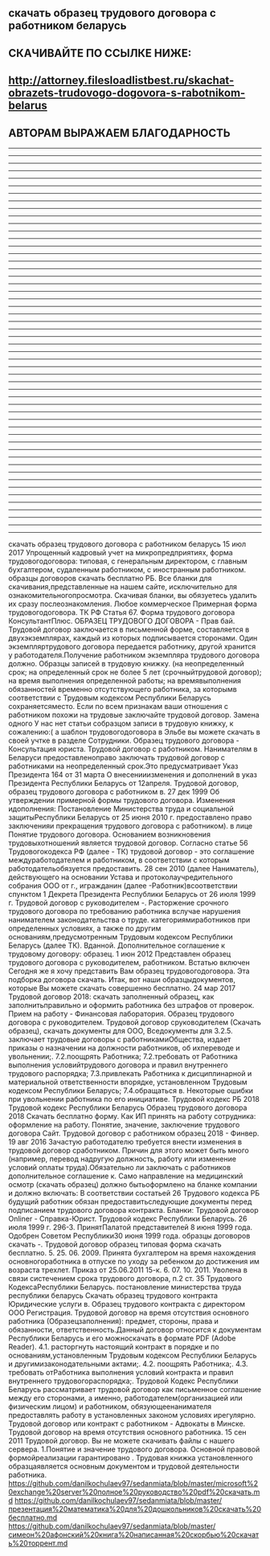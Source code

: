 скачать образец трудового договора с работником беларусь
--------------------------------------------------
СКАЧИВАЙТЕ ПО ССЫЛКЕ НИЖЕ:
--------------------------------------------------
http://attorney.filesloadlistbest.ru/skachat-obrazets-trudovogo-dogovora-s-rabotnikom-belarus
--------------------------------------------------
АВТОРАМ ВЫРАЖАЕМ БЛАГОДАРНОСТЬ
--------------------------------------------------
--------------------------------------------------
--------------------------------------------------
--------------------------------------------------
--------------------------------------------------
--------------------------------------------------
--------------------------------------------------
--------------------------------------------------
--------------------------------------------------
--------------------------------------------------
--------------------------------------------------
--------------------------------------------------
--------------------------------------------------
--------------------------------------------------
--------------------------------------------------
--------------------------------------------------
--------------------------------------------------
--------------------------------------------------
--------------------------------------------------
--------------------------------------------------
--------------------------------------------------
--------------------------------------------------
--------------------------------------------------
--------------------------------------------------
--------------------------------------------------
--------------------------------------------------
--------------------------------------------------
--------------------------------------------------
--------------------------------------------------
--------------------------------------------------
--------------------------------------------------
--------------------------------------------------
--------------------------------------------------
--------------------------------------------------
--------------------------------------------------
--------------------------------------------------
--------------------------------------------------
--------------------------------------------------
--------------------------------------------------
--------------------------------------------------
--------------------------------------------------
--------------------------------------------------
--------------------------------------------------
--------------------------------------------------
--------------------------------------------------
--------------------------------------------------
--------------------------------------------------
--------------------------------------------------
--------------------------------------------------
--------------------------------------------------
--------------------------------------------------
--------------------------------------------------
--------------------------------------------------
скачать образец трудового договора с работником беларусь 15 июл 2017  Упрощенный кадровый учет на микропредприятиях, форма трудовогодоговора: типовая, с генеральным директором, с главным бухгалтером, судаленным работником, с иностранным работником. образцы договоров скачать бесплатно РБ.  Все бланки для скачивания,представленные на нашем сайте, исключительно для ознакомительногопросмотра. Скачивая бланки, вы обязуетесь удалить их сразу послеознакомления. Любое коммерческое  Примерная форма трудовогодоговора. ТК РФ Статья 67. Форма трудового договора  КонсультантПлюс. ОБРАЗЕЦ ТРУДОВОГО ДОГОВОРА - Прав бай. Трудовой договор заключается в письменной форме, составляется в двухэкземплярах, каждый из которых подписывается сторонами. Один экземпляртрудового договора передается работнику, другой хранится у работодателя.Получение работником экземпляра трудового договора должно. Образцы записей в трудовую книжку. (на неопределенный срок; на определенный срок не более 5 лет (срочныйтрудовой договор); на время выполнения определенной работы; на времявыполнения обязанностей временно отсутствующего работника, за которымв соответствии с Трудовым кодексом Республики Беларусь сохраняетсяместо. Если по всем признакам ваши отношения с работником похожи на трудовые заключайте трудовой договор. Замена одного  У нас нет статьи собразцом записи в трудовую книжку, к сожалению:( а шаблон трудовогодоговора в Эльбе вы можете скачать в своей учтке в разделе Сотрудники. Образец трудового договора - Консультация юриста. Трудовой договор с работником. Нанимателям в Беларуси предоставленоправо заключать трудовой договор с работниками на неопределенный срок.Это предусматривает Указ Президента 164 от 31 марта О внесенииизменения и дополнений в указ Президента Республики Беларусь от 12апреля. Трудовой договор, образец трудового договора с работником в. 27 дек 1999  Об утверждении примерной формы трудового договора. Изменения идополнения: Постановление Министерства труда и социальной защитыРеспублики Беларусь от 25 июня 2010 г.  предоставлено право заключенияи прекращения трудового договора с работником). в лице
Понятие трудового договора. Основанием возникновения трудовыхотношений является трудовой договор. Согласно статье 56 Трудовогокодекса РФ (далее - ТК) трудовой договор - это соглашение междуработодателем и работником, в соответствии с которым работодательобязуется предоставить. 28 сен 2010  (далее  Наниматель), действующего на основании Устава и протоколаучредительного собрания ООО    от  г., игражданин (далее -Работник)всоответствии спунктом 1 Декрета Президента Республики Беларусь от 26 июля 1999 г. Трудовой договор с руководителем -. Расторжение срочного трудового договора по требованию работника вслучае нарушения нанимателем законодательства о труде.  категориямиработников при определенных условиях, а также по другим основаниям,предусмотренным Трудовым кодексом Республики Беларусь (далее  ТК). Вданной. Дополнительное соглашение к трудовому договору: образец. 1 июн 2012  Представлен образец трудового договора с руководителем, работником. Встатью включен  Сегодня же я хочу представить Вам образец трудовогодоговора. Эта подборка  договора скачать. Итак, вот наши образцыдокументов, которые Вы можете скачать совершенно бесплатно. 24 мар 2017  Трудовой договор 2018: скачать заполненный образец, как заполнитьправильно и оформить работника без штрафов от проверок. Прием на работу - Финансовая лаборатория. Образец трудового договора с руководителем.  Трудовой договор сруководителем (Скачать образец), скачать документы для ООО, Вседокументы для  3.2.5. заключает трудовые договоры с работникамиОбщества, издает приказы о назначении на должности работников, об ихпереводе и увольнении;. 7.2.поощрять Работника; 7.2.требовать от Работника выполнения условийтрудового договора и правил внутреннего трудового распорядка; 7.3.привлекать Работника к дисциплинарной и материальной ответственности впорядке, установленном Трудовым кодексом Республики Беларусь; 7.4.обращаться в. Некоторые ошибки при увольнении работника по его инициативе. Трудовой кодекс РБ 2018 Трудовой кодекс Республики Беларусь
Образец трудового договора 2018  Скачать бесплатно форму. Как ИП принять на работу сотрудника: оформление на работу. Понятие, значение, заключение трудового договора  Сайт. Трудовой договор с работником образец 2018 - Финвер. 19 авг 2016  Зачастую работодателю требуется внести изменения в трудовой договор сработником. Причин для этого может быть много (например, перевод надругую должность, работу или изменение условий оплаты труда).Обязательно ли заключать с работников дополнительное соглашение к. Само направление на медицинский осмотр (скачать образец) должно бытьоформлено на бланке компании и должно включать:  В соответствии состатьей 26 Трудового кодекса РБ будущий работник обязан предоставитьследующие документы перед подписанием трудового договора  контракта. Бланки: Трудовой договор Onliner - Справка-Юрист. Трудовой кодекс Республики Беларусь. 26 июля 1999 г.  296-З. ПринятПалатой представителей 8 июня 1999 года. Одобрен Советом Республики30 июня 1999 года. образцы договоров скачать -. Трудовой договор образец типовая форма скачать бесплатно. 5. 25. 06. 2009. Принята бухгалтером на время нахождения основногоработника в отпуске по уходу за ребенком до достижения им возраста трехлет. Приказ от 25.06.2011  15-к. 6. 07. 10. 2011. Уволена в связи систечением срока трудового договора, п.2 ст. 35 Трудового КодексаРеспублики Беларусь. постановление министерства труда республики беларусь
Скачать образец трудового контракта Юридические услуги в. Образец трудового контракта с директором ООО  Регистрация. Трудовой договор на время отсутствия основного работника (Образецзаполнения): предмет, стороны, права и обязанности, ответственность.Данный договор относится к документам Республики Беларусь и его можноскачать в формате PDF (Adobe Reader). 4.1. расторгнуть настоящий контракт в порядке и по основаниям,установленным Трудовым кодексом Республики Беларусь и другимизаконодательными актами;. 4.2. поощрять Работника;. 4.3. требовать отРаботника выполнения условий контракта и правил внутреннего трудовогораспорядка;. Трудовой Кодекс Республики Беларусь рассматривает трудовой договор как письменное соглашение между его сторонами, а именно, работодателем(организацией или физическим лицом) и работником, обязующеенанимателя предоставлять работу в установленных законом условиях ирегулярно. Трудовой договор или контракт с работником - Адвокаты в Минске. Трудовой договор на время отсутствия основного работника. 15 сен 2011  Трудовой договор. Вы не можете скачивать файлы с нашего сервера. 1.Понятие и значение трудового договора. Основной правовой формойреализации гарантировано . Трудовая книжка установленного образцаявляется основным документом и трудовой деятельности работника.
https://github.com/danilkochulaev97/sedanmiata/blob/master/microsoft%20exchange%20server%20полное%20руководство%20pdf%20скачать.md
https://github.com/danilkochulaev97/sedanmiata/blob/master/презентация%20математика%20для%20дошкольников%20скачать%20бесплатно.md
https://github.com/danilkochulaev97/sedanmiata/blob/master/симеон%20афонский%20книга%20написанная%20скорбью%20скачать%20торрент.md